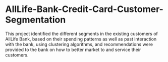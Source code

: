 # AllLife-Bank-Credit-Card-Customer-Segmentation
This project identified the different segments in the existing customers of AllLife Bank, based on their spending patterns as well as past interaction with the bank, using clustering algorithms, and recommendations were provided to the bank on how to better market to and service their customers.
